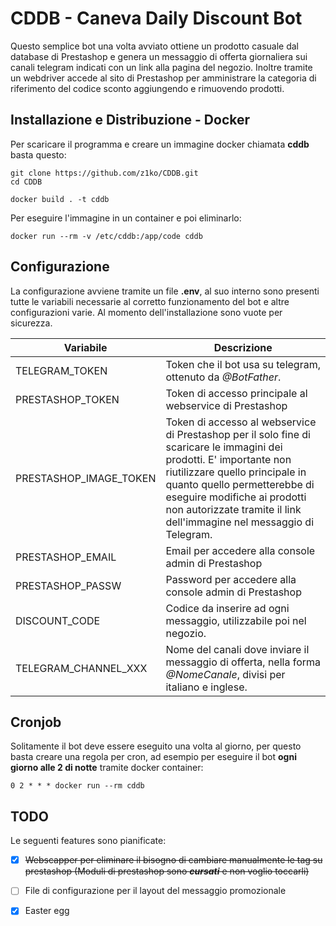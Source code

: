 # CDDB - Caneva Daily Discount Bot

Questo semplice bot una volta avviato ottiene un prodotto casuale dal database di Prestashop e genera un messaggio di offerta giornaliera sui canali telegram indicati con un link alla pagina del negozio. Inoltre tramite un webdriver accede al sito di Prestashop per amministrare la categoria di riferimento del codice sconto aggiungendo e rimuovendo prodotti. 

## Installazione e Distribuzione - Docker

Per scaricare il programma e creare un immagine docker chiamata **cddb** basta questo:

```
git clone https://github.com/z1ko/CDDB.git
cd CDDB

docker build . -t cddb
```

Per eseguire l'immagine in un container e poi eliminarlo:

```
docker run --rm -v /etc/cddb:/app/code cddb
```

## Configurazione

La configurazione avviene tramite un file **.env**, al suo interno
sono presenti tutte le variabili necessarie al corretto funzionamento del bot e altre configurazioni varie. Al momento dell'installazione sono vuote per sicurezza.

| Variabile | Descrizione |
| - | - |
| TELEGRAM_TOKEN | Token che il bot usa su telegram, ottenuto da *@BotFather*. |
| PRESTASHOP_TOKEN | Token di accesso principale al webservice di Prestashop |
| PRESTASHOP_IMAGE_TOKEN | Token di accesso al webservice di Prestashop per il solo fine di scaricare le immagini dei prodotti. E' importante non riutilizzare quello principale in quanto quello permetterebbe di eseguire modifiche ai prodotti non autorizzate tramite il link dell'immagine nel messaggio di Telegram. |
| PRESTASHOP_EMAIL | Email per accedere alla console admin di Prestashop |
| PRESTASHOP_PASSW | Password per accedere alla console admin di Prestashop |
| DISCOUNT_CODE  | Codice da inserire ad ogni messaggio, utilizzabile poi nel negozio. |
| TELEGRAM_CHANNEL_XXX | Nome del canali dove inviare il messaggio di offerta, nella forma *@NomeCanale*, divisi per italiano e inglese. |


## Cronjob

Solitamente il bot deve essere eseguito una volta al giorno, per questo basta creare una regola per cron, ad esempio per eseguire il bot **ogni giorno alle 2 di notte** tramite docker container:

```
0 2 * * * docker run --rm cddb
```

## TODO

Le seguenti features sono pianificate:

- [x] <s>Webscapper per eliminare il bisogno di cambiare manualmente le tag su prestashop (Moduli di prestashop sono ***cursati*** e non voglio toccarli)</s> 
- [ ] File di configurazione per il layout del messaggio promozionale
- [x] Easter egg 

